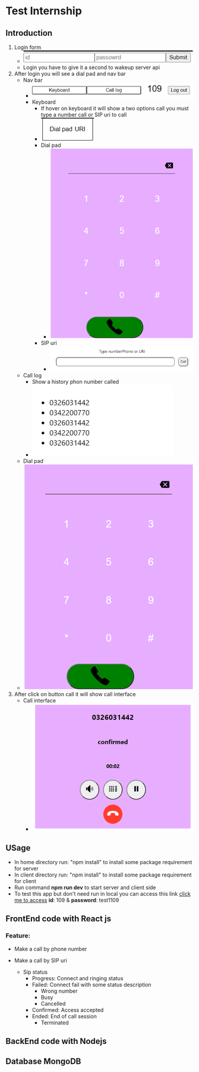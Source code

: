 # Test Internship

## Introduction

1. Login form
   - ![Login-form](./assets/login_form.png)
   - Login you have to give it a second to wakeup server api
2. After login you will see a dial pad and nav bar
   - Nav bar
     - ![nav-bar](./assets/nav-bar.png)
     - Keyboard
       - If hover on keyboard it will show a two options call you must type a number call or SIP uri to call
       - ![sip-uri-&-dial-pad](./assets/sd.png)
       - Dial pad
         - ![dial-pad](./assets/dial-pad.png)
       - SIP uri
         - ![sip-uri](./assets/sip-uri.png)
   - Call log
     - Show a history phon number called
     - ![callog-interface](./assets/callog-interface.png)
   - Dial pad
   - ![dial-pad](./assets/dial-pad.png)
3. After click on button call it will show call interface
   - Call interface
     - ![call-interface](./assets/call-interface.png)

## USage

- In home directory run: "npm install" to install some package requirement for server
- In client directory run: "npm install" to install some package requirement for client
- Run command **npm run dev** to start server and client side
- To test this app but don't need run in local you can access this link [click me to access](https://keen-jennings-4487b7.netlify.app/) **id**: 109 & **password**: test1109

## FrontEnd code with React js

### Feature:

- Make a call by phone number
- Make a call by SIP uri

  - Sip status
    - Progress: Connect and ringing status
    - Failed: Connect fail with some status description
      - Wrong number
      - Busy
      - Cancelled
    - Confirmed: Access accepted
    - Ended: End of call session
      - Terminated

## BackEnd code with Nodejs

## Database MongoDB
